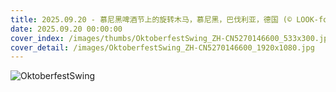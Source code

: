 ```yaml
---
title: 2025.09.20 - 慕尼黑啤酒节上的旋转木马，慕尼黑，巴伐利亚，德国 (© LOOK-foto/Alamy)
date: 2025.09.20 00:00:00
cover_index: /images/thumbs/OktoberfestSwing_ZH-CN5270146600_533x300.jpg
cover_detail: /images/OktoberfestSwing_ZH-CN5270146600_1920x1080.jpg
---
```


![OktoberfestSwing](/images/OktoberfestSwing_ZH-CN5270146600_1920x1080.jpg)

